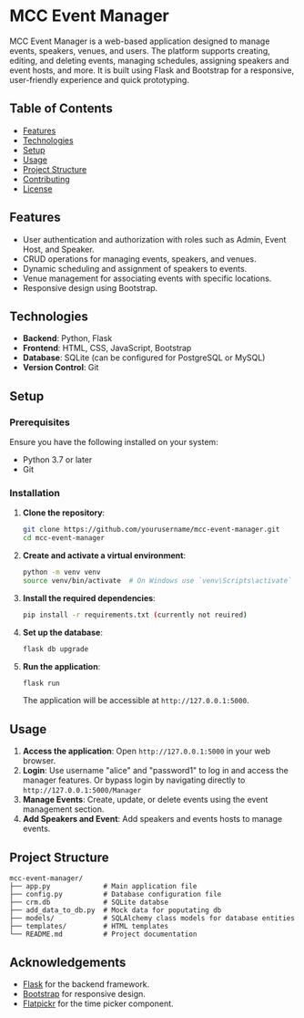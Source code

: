 
# MCC Event Manager

MCC Event Manager is a web-based application designed to manage events, speakers, venues, and users. 
The platform supports creating, editing, and deleting events, managing schedules, assigning speakers and event hosts, and more. 
It is built using Flask and Bootstrap for a responsive, user-friendly experience and quick prototyping.

## Table of Contents
- [Features](#features)
- [Technologies](#technologies)
- [Setup](#setup)
- [Usage](#usage)
- [Project Structure](#project-structure)
- [Contributing](#contributing)
- [License](#license)

## Features
- User authentication and authorization with roles such as Admin, Event Host, and Speaker.
- CRUD operations for managing events, speakers, and venues.
- Dynamic scheduling and assignment of speakers to events.
- Venue management for associating events with specific locations.
- Responsive design using Bootstrap.

## Technologies
- **Backend**: Python, Flask
- **Frontend**: HTML, CSS, JavaScript, Bootstrap
- **Database**: SQLite (can be configured for PostgreSQL or MySQL)
- **Version Control**: Git

## Setup

### Prerequisites
Ensure you have the following installed on your system:
- Python 3.7 or later
- Git

### Installation

1. **Clone the repository**:
   ```bash
   git clone https://github.com/yourusername/mcc-event-manager.git
   cd mcc-event-manager
   ```

2. **Create and activate a virtual environment**:
   ```bash
   python -m venv venv
   source venv/bin/activate  # On Windows use `venv\Scripts\activate`
   ```

3. **Install the required dependencies**:
   ```bash
   pip install -r requirements.txt (currently not reuired)
   ```

4. **Set up the database**:
   ```bash
   flask db upgrade
   ```

5. **Run the application**:
   ```bash
   flask run
   ```
   The application will be accessible at `http://127.0.0.1:5000`.

## Usage
1. **Access the application**: Open `http://127.0.0.1:5000` in your web browser.
2. **Login**: Use username "alice" and "password1" to log in and access the manager features. 
Or bypass login by navigating directly to `http://127.0.0.1:5000/Manager`
3. **Manage Events**: Create, update, or delete events using the event management section.
4. **Add Speakers and Event**: Add speakers and events hosts to manage events.

## Project Structure
```
mcc-event-manager/
├── app.py             # Main application file
├── config.py          # Database configuration file
├── crm.db             # SQLite databse
├── add_data_to_db.py  # Mock data for poputating db
├── models/            # SQLAlchemy class models for database entities
├── templates/         # HTML templates
└── README.md          # Project documentation
```

## Acknowledgements
- [Flask](https://flask.palletsprojects.com/) for the backend framework.
- [Bootstrap](https://getbootstrap.com/) for responsive design.
- [Flatpickr](https://flatpickr.js.org/) for the time picker component.

